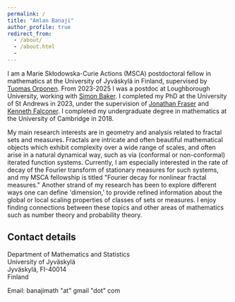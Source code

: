 ```yaml
---
permalink: /
title: "Amlan Banaji"
author_profile: true
redirect_from:
  - /about/
  - /about.html
  -
---
```


I am a Marie Skłodowska-Curie Actions (MSCA) postdoctoral fellow in mathematics at the University of Jyväskylä in Finland, supervised by [Tuomas Orponen](https://sites.google.com/view/tuomaths/). From 2023-2025 I was a postdoc at Loughborough University, working with [Simon Baker](https://simonbakermaths.wordpress.com/). I completed my PhD at the University of St Andrews in 2023, under the supervision of [Jonathan Fraser](https://jonathan-fraser.github.io/homepage/) and [Kenneth Falconer](https://kennethfalconer.github.io/index.html). I completed my undergraduate degree in mathematics at the University of Cambridge in 2018. 

My main research interests are in geometry and analysis related to fractal sets and measures. Fractals are intricate and often beautiful mathematical objects which exhibit complexity over a wide range of scales, and often arise in a natural dynamical way, such as via (conformal or non-conformal) iterated function systems. Currently, I am especially interested in the rate of decay of the Fourier transform of stationary measures for such systems, and my MSCA fellowship is titled "Fourier decay for nonlinear fractal measures." Another strand of my research has been to explore different ways one can define 'dimension,' to provide refined information about the global or local scaling properties of classes of sets or measures. I enjoy finding connections between these topics and other areas of mathematics such as number theory and probability theory. 


## Contact details

Department of Mathematics and Statistics  
University of Jyväskylä  
Jyväskylä, FI-40014  
Finland 

Email: banajimath "at" gmail "dot" com
